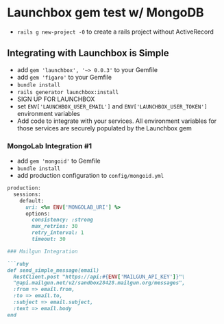 # Launchbox gem test w/ MongoDB

* `rails g new-project -0` to create a rails project without ActiveRecord

## Integrating with Launchbox is Simple

* add `gem 'launchbox', '~> 0.0.3'` to your Gemfile
* add `gem 'figaro'` to your Gemfile
* `bundle install`
* `rails generator launchbox:install`
* SIGN UP FOR LAUNCHBOX
* set `ENV['LAUNCHBOX_USER_EMAIL']` and `ENV['LAUNCHBOX_USER_TOKEN']` environment variables
* Add code to integrate with your services. All environment variables for those services are securely populated by the Launchbox gem

### MongoLab Integration #1

* add `gem 'mongoid'` to Gemfile
* `bundle install`
* add production configuration to `config/mongoid.yml`

````ruby
production:
  sessions:
    default:
      uri: <%= ENV['MONGOLAB_URI'] %>
      options:
        consistency: :strong
        max_retries: 30
        retry_interval: 1
        timeout: 30

### Mailgun Integration

```ruby
def send_simple_message(email)
  RestClient.post "https://api:#{ENV['MAILGUN_API_KEY']}"\
  "@api.mailgun.net/v2/sandbox28428.mailgun.org/messages",
  :from => email.from,
  :to => email.to,
  :subject => email.subject,
  :text => email.body
end
